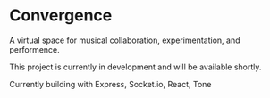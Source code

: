 # Convergence

A virtual space for musical collaboration, experimentation, and performence.

This project is currently in development and will be available shortly.

Currently building with Express, Socket.io, React, Tone
